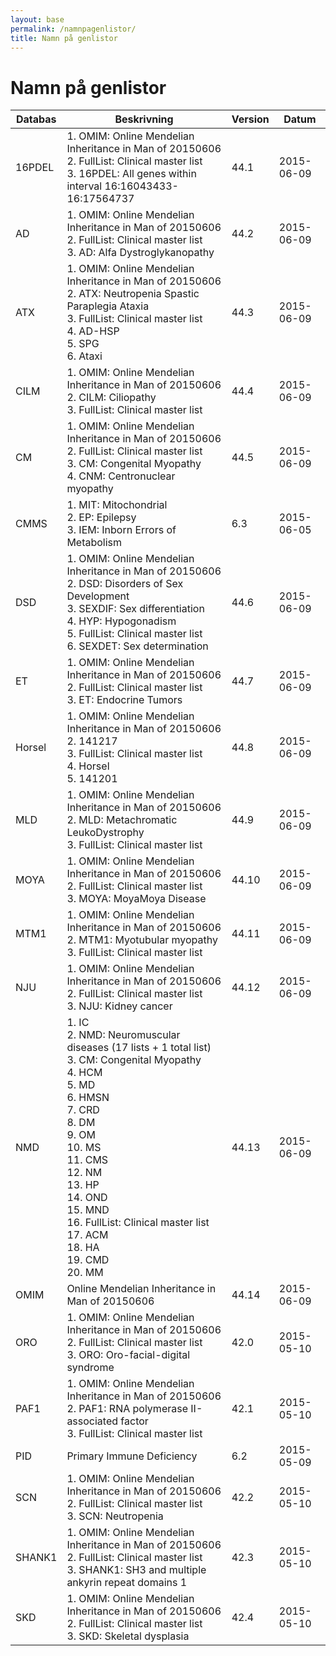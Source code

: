 ```yaml
---
layout: base
permalink: /namnpagenlistor/
title: Namn på genlistor
---
```


# Namn på genlistor

|Databas|Beskrivning|Version|Datum|
|---|---|---|---|
|16PDEL|1. OMIM: Online Mendelian Inheritance in Man of 20150606<br />2. FullList: Clinical master list<br />3. 16PDEL: All genes within interval 16:16043433-16:17564737<br />|44.1|2015-06-09|
|AD|1. OMIM: Online Mendelian Inheritance in Man of 20150606<br />2. FullList: Clinical master list<br />3. AD: Alfa Dystroglykanopathy<br />|44.2|2015-06-09|
|ATX|1. OMIM: Online Mendelian Inheritance in Man of 20150606<br />2. ATX: Neutropenia Spastic Paraplegia Ataxia<br />3. FullList: Clinical master list<br />4. AD-HSP<br />5. SPG<br />6. Ataxi<br />|44.3|2015-06-09|
|CILM|1. OMIM: Online Mendelian Inheritance in Man of 20150606<br />2. CILM: Ciliopathy<br />3. FullList: Clinical master list<br />|44.4|2015-06-09|
|CM|1. OMIM: Online Mendelian Inheritance in Man of 20150606<br />2. FullList: Clinical master list<br />3. CM: Congenital Myopathy<br />4. CNM: Centronuclear myopathy<br />|44.5|2015-06-09|
|CMMS|1. MIT: Mitochondrial<br />2. EP: Epilepsy<br />3. IEM: Inborn Errors of Metabolism<br />|6.3|2015-06-05|
|DSD|1. OMIM: Online Mendelian Inheritance in Man of 20150606<br />2. DSD: Disorders of Sex Development<br />3. SEXDIF: Sex differentiation<br />4. HYP: Hypogonadism<br />5. FullList: Clinical master list<br />6. SEXDET: Sex determination<br />|44.6|2015-06-09|
|ET|1. OMIM: Online Mendelian Inheritance in Man of 20150606<br />2. FullList: Clinical master list<br />3. ET: Endocrine Tumors<br />|44.7|2015-06-09|
|Horsel|1. OMIM: Online Mendelian Inheritance in Man of 20150606<br />2. 141217<br />3. FullList: Clinical master list<br />4. Horsel<br />5. 141201<br />|44.8|2015-06-09|
|MLD|1. OMIM: Online Mendelian Inheritance in Man of 20150606<br />2. MLD: Metachromatic LeukoDystrophy<br />3. FullList: Clinical master list<br />|44.9|2015-06-09|
|MOYA|1. OMIM: Online Mendelian Inheritance in Man of 20150606<br />2. FullList: Clinical master list<br />3. MOYA: MoyaMoya Disease<br />|44.10|2015-06-09|
|MTM1|1. OMIM: Online Mendelian Inheritance in Man of 20150606<br />2. MTM1: Myotubular myopathy<br />3. FullList: Clinical master list<br />|44.11|2015-06-09|
|NJU|1. OMIM: Online Mendelian Inheritance in Man of 20150606<br />2. FullList: Clinical master list<br />3. NJU: Kidney cancer<br />|44.12|2015-06-09|
|NMD|1. IC<br />2. NMD: Neuromuscular diseases (17 lists + 1 total list)<br />3. CM: Congenital Myopathy<br />4. HCM<br />5. MD<br />6. HMSN<br />7. CRD<br />8. DM<br />9. OM<br />10. MS<br />11. CMS<br />12. NM<br />13. HP<br />14. OND<br />15. MND<br />16. FullList: Clinical master list<br />17. ACM<br />18. HA<br />19. CMD<br />20. MM<br />|44.13|2015-06-09|
|OMIM|Online Mendelian Inheritance in Man of 20150606|44.14|2015-06-09|
|ORO|1. OMIM: Online Mendelian Inheritance in Man of 20150606<br />2. FullList: Clinical master list<br />3. ORO: Oro-facial-digital syndrome<br />|42.0|2015-05-10|
|PAF1|1. OMIM: Online Mendelian Inheritance in Man of 20150606<br />2. PAF1: RNA polymerase II-associated factor<br />3. FullList: Clinical master list<br />|42.1|2015-05-10|
|PID|Primary Immune Deficiency|6.2|2015-05-09|
|SCN|1. OMIM: Online Mendelian Inheritance in Man of 20150606<br />2. FullList: Clinical master list<br />3. SCN: Neutropenia<br />|42.2|2015-05-10|
|SHANK1|1. OMIM: Online Mendelian Inheritance in Man of 20150606<br />2. FullList: Clinical master list<br />3. SHANK1: SH3 and multiple ankyrin repeat domains 1<br />|42.3|2015-05-10|
|SKD|1. OMIM: Online Mendelian Inheritance in Man of 20150606<br />2. FullList: Clinical master list<br />3. SKD: Skeletal dysplasia<br />|42.4|2015-05-10|
